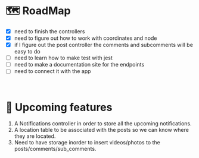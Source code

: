 # 🗺️ RoadMap 
- [x] need to finish the controllers
- [x] need to figure out how to work with coordinates and node
- [x] if I figure out the post controller the comments and subcomments will be easy to do
- [ ] need to learn how to make test with jest
- [ ] need to make a documentation site for the endpoints
- [ ] need to connect it with the app

 </br> 

# 🔮 Upcoming features
1. A Notifications controller in order to store all the upcoming notifications.
2. A location table to be associated with the posts so we can know where they are located.
3. Need to have storage inorder to insert videos/photos to the posts/comments/sub_comments.


